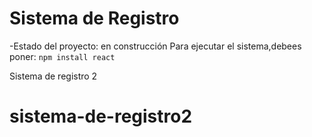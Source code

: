 <h1> Sistema de Registro</h1>

-Estado del proyecto: en construcción
Para ejecutar el sistema,debees poner:
```npm install react```

Sistema de registro 2
# sistema-de-registro2
